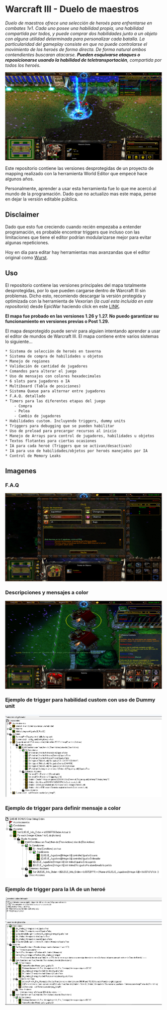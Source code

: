 # Warcraft III - Duelo de maestros

*Duelo de maestros ofrece una selección de heroés para enfrentarse en combates 1v1. Cada uno posee una habilidad propia, una habilidad compartida por todos, y puede comprar dos habilidades junto a un objeto con alguna utilidad determinada para personalizar cada batalla. La particularidad del gameplay consiste en que no puede controlarse el movimiento de los heroés de forma directa. De forma natural ambos contendientes buscaran atacarse. **Pueden esquivarse ataques o reposicionarse usando la habilidad de teletransportación**, compartida por todos los heroés.*

![Imagen del gameplay](Images/SS_03_Pelea.png)

Este repositorio contiene las versiones desprotegidas de un proyecto de mapping realizado con la herramienta World Editor que empecé hace algunos años.

Personalmente, aprender a usar esta herramienta fue lo que me acercó al mundo de la programación. Dado que no actualizo mas este mapa, pense en dejar la versión editable pública.


## Disclaimer

Dado que esto fue creciendo cuando recién empezaba a entender programación, es probable encontrar triggers que incluso con las limitaciones que tiene el editor podrían modularizarse mejor para evitar algunas repeticiones.

Hoy en día para editar hay herramientas mas avanzandas que el editor original como [Wurst](https://wurstlang.org/).

## Uso

El repositorio contiene las versiones principales del mapa totalmente desprotegidas, por lo que pueden cargarse dentro de Warcraft III sin problemas. Dicho esto, recomiendo descargar la versión protegida y optimizada con la herramienta de Vexorian (*la cual esta incluída en este repositorio*) desde EpicWar haciendo click en este [LINK](https://www.epicwar.com/maps/294148/). 

**El mapa fue probado en las versiones 1.26 y 1.27. No puedo garantizar su funcionamiento en versiones previas o Post 1.29.**

El mapa desprotegido puede servir para alguien intentando aprender a usar el editor de mundos de Warcraft III. El mapa contiene entre varios sistemas lo siguiente...

```
* Sistema de selección de heroés en taverna
* Sistema de compra de habilidades u objetos
* Manejo de regiones
* Validación de cantidad de jugadores
* Comandos para alterar el juego
* Uso de mensajes con colores hexadecimales
* 6 slots para jugadores o IA
* Multiboard (Tabla de posiciones)
* Sistema Queue para alternar entre jugadores
* F.A.Q. detallado
* Timers para las diferentes etapas del juego
    - Compra
    - Pelea
    - Cambio de jugadores
* Habilidades custom. Incluyendo triggers, dummy units
* Triggers para debugging que se pueden habilitar
* Uso de preload para precargar recursos al inicio
* Manejo de Arrays para control de jugadores, habilidades u objetos
* Textos flotantes para ciertas ocasiones
* IA para cada heroé (Triggers que se activan/desactivan)
* IA para uso de habilidades/objetos por heroés manejados por IA
* Control de Memory Leaks
```

## Imagenes

### F.A.Q

![Imagen del gameplay](Images/SS_01_FAQ.png)

### Descripciones y mensajes  a color

![Imagen del gameplay](Images/SS_02_Descripcion_Heroe.png)

### Ejemplo de trigger para habilidad custom con uso de Dummy unit

![Imagen del editor de triggers](Images/TR_01_Habilidad_dummy.PNG)

### Ejemplo de trigger para definir mensaje a color

![Imagen del editor de triggers](Images/TR_02_Mensaje_con_colores.PNG)

### Ejemplo de trigger para la IA de un heroé

![Imagen del editor de triggers](Images/TR_03_IA_Treant.PNG)
